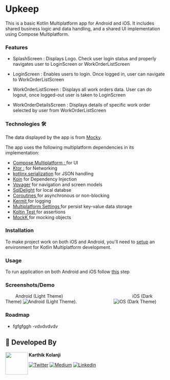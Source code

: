 # Upkeep

This is a basic Kotlin Multiplatform app for Android and iOS. It includes shared business logic and data handling, and a shared UI implementation using Compose Multiplatform.

### Features
- SplashScreen : Displays Logo. Check user login status and properly navigates user to LoginScreen or WorkOrderListScreen

- LoginScreen : Enables users to login. Once logged in, user can navigate to WorkOrderListScreen
- WorkOrderListScreen : Displays all work orders data. User can do logout, once logged-out user is taken to LoginScreen

- WorkOrderDetailsScreen : Displays details of specific work order selected by user from WorkOrderListScreen


### Technologies 🛠

The data displayed by the app is from [Mocky](https://run.mocky.io/v3/ee8ab182-708b-40f8-8845-a129b425949a).

The app uses the following multiplatform dependencies in its implementation:

- [Compose Multiplatform : ](https://jb.gg/compose) for UI
- [Ktor :](https://ktor.io/) for Networking
- [kotlinx.serialization](https://github.com/Kotlin/kotlinx.serialization)  for JSON handling
- [Koin](https://github.com/InsertKoinIO/koin) for Dependency Injection
- [Voyager](https://github.com/adrielcafe/voyager) for navigation and screen models
- [SqlDelight](https://cashapp.github.io/sqldelight/2.0.1/) for local databse
- [Coroutines ](https://kotlinlang.org/docs/coroutines-overview.html) for asynchronous or non-blocking 
- [Kermit ](https://kermit.touchlab.co/docs/) for logging
- [Multiplatform Settings ](https://github.com/russhwolf/multiplatform-settings) for persist key-value data storage
- [Koltin Test ](https://kotlinlang.org/api/latest/kotlin.test/) for assertions
- [MockK ](https://kotlinlang.org/api/latest/kotlin.test/) for mocking objects

### Installation
To make project work on both iOS and Android, you'll need to [setup](https://www.jetbrains.com/help/kotlin-multiplatform-dev/compose-multiplatform-setup.html)  an environment for Kotlin Multiplatform development. 

### Usage
To run application on both Android and iOS follow [this](https://www.jetbrains.com/help/kotlin-multiplatform-dev/compose-multiplatform-create-first-app.html#run-your-application) step

### Screenshots/Demo
&nbsp;&nbsp;&nbsp;&nbsp;&nbsp;&nbsp;&nbsp;&nbsp;Android (Light Theme) &nbsp;&nbsp;&nbsp;&nbsp;&nbsp;&nbsp;&nbsp;&nbsp;&nbsp;&nbsp;&nbsp;&nbsp;&nbsp;&nbsp;&nbsp;&nbsp;&nbsp;&nbsp;&nbsp;&nbsp;&nbsp;&nbsp;&nbsp;&nbsp;&nbsp;&nbsp;&nbsp;&nbsp;&nbsp;&nbsp;&nbsp;&nbsp;&nbsp;&nbsp;&nbsp;&nbsp;&nbsp;&nbsp;&nbsp;&nbsp;&nbsp;&nbsp;&nbsp;&nbsp;&nbsp;&nbsp;&nbsp;&nbsp;&nbsp;&nbsp;&nbsp;&nbsp;&nbsp;&nbsp;iOS (Dark Theme)
![Android (Light Theme)](https://media.giphy.com/media/v1.Y2lkPTc5MGI3NjExaTdlZTBndnkwaDZxZmt0dnMwazFxZ2pkZjR2MnZqd3F0YjBicWgweSZlcD12MV9pbnRlcm5hbF9naWZfYnlfaWQmY3Q9Zw/DYXYDRLZFEJHlCvAvp/giphy.gif). &nbsp;&nbsp;&nbsp;&nbsp;&nbsp;&nbsp;&nbsp;&nbsp;&nbsp;&nbsp;&nbsp;&nbsp;&nbsp;&nbsp;&nbsp;&nbsp;&nbsp;&nbsp;&nbsp;&nbsp;&nbsp;&nbsp;&nbsp;&nbsp;&nbsp;&nbsp;&nbsp; ![ iOS (Dark Theme)](https://media.giphy.com/media/v1.Y2lkPTc5MGI3NjExd3BiMjNzZDI2cGZvdXZzNnBod25mY3pyNHJsZ2F1cW1vNTJkeWJ3aCZlcD12MV9pbnRlcm5hbF9naWZfYnlfaWQmY3Q9Zw/taxGg6KzYix2mG4fbc/giphy.gif)

### Roadmap
- fgfgfggh
-vdvdvdvdv


## 👨 Developed By
<a href="https://twitter.com/kolanji_karthik" target="_blank">
  <img src="https://avatars.githubusercontent.com/u/8638991?v=4" width="70" align="left">
</a>

**Karthik Kolanji**

[![Twitter](https://img.shields.io/badge/-twitter-grey?logo=twitter)](https://twitter.com/kolanji_karthik)
[![Medium](https://img.shields.io/badge/-medium-grey?logo=medium)](https://medium.com/@karthik_78204)
[![Linkedin](https://img.shields.io/badge/-linkedin-grey?logo=linkedin)](https://www.linkedin.com/in/karthik-kolanji-179122139/)
